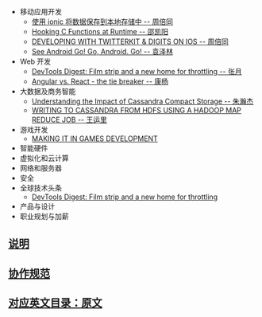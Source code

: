 - 移动应用开发
  - [使用 ionic 将数据保存到本地存储中 -- 周倍同](persisting-data-local-storage.md)
  - [Hooking C Functions at Runtime -- 邵凯阳](hooking-c-functions-at-runtime.md)
  - [DEVELOPING WITH TWITTERKIT & DIGITS ON IOS -- 周倍同](developing-twitterkit-digits-ios.md)
  - [See Android Go! Go, Android. Go! -- 袁泽林](go-mobile-intro.md)
- Web 开发
  - [DevTools Digest: Film strip and a new home for throttling -- 张月](web-developer.md)
  - [Angular vs. React - the tie breaker -- 康杨](tie-breaker.md)
- 大数据及商务智能
  - [Understanding the Impact of Cassandra Compact Storage -- 朱瀚杰 ](cassandra-compact-storage.md)
  - [WRITING TO CASSANDRA FROM HDFS USING A HADOOP MAP REDUCE JOB -- 王运里](hadoop-map.md)
- 游戏开发
  - [MAKING IT IN GAMES DEVELOPMENT](games-development.md)
- 智能硬件
- 虚拟化和云计算
- 网络和服务器
- 安全
- 全球技术头条
  - [DevTools Digest: Film strip and a new home for throttling](throttling.md)
- 产品与设计
- 职业规划与加薪

## [说明](description.md)

## [协作规范](https://github.com/jikexueyuanwiki/guide)

## [对应英文目录：原文](yuanwen.md)




